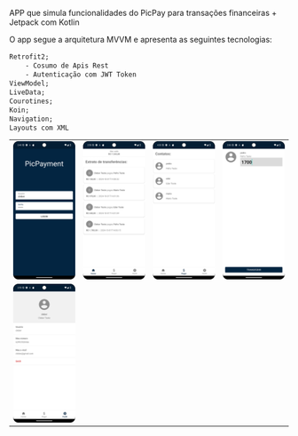 
APP que simula funcionalidades do PicPay para transações financeiras + Jetpack com Kotlin

O app segue a arquitetura MVVM e apresenta as seguintes tecnologias:

    Retrofit2;
        - Cosumo de Apis Rest
        - Autenticação com JWT Token
    ViewModel;
    LiveData;
    Courotines;
    Koin;
    Navigation;
    Layouts com XML

|                                                                                                                                  |                                                                                                                                  |                                                                                                                                    |                                                                                                                                        |
|:--------------------------------------------------------------------------------------------------------------------------------:|:--------------------------------------------------------------------------------------------------------------------------------:|:----------------------------------------------------------------------------------------------------------------------------------:|:--------------------------------------------------------------------------------------------------------------------------------------:|
|   <img width="1280" alt="login" src="https://github.com/cleberschuster/android-money-transfer-app/blob/main/screen_login.png">   | <img width="1280" alt="extrato" src="https://github.com/cleberschuster/android-money-transfer-app/blob/main/screen_extrato.png"> | <img width="1280" alt="contacts" src="https://github.com/cleberschuster/android-money-transfer-app/blob/main/screen_contacts.png"> | <img width="1280" alt="transferir" src="https://github.com/cleberschuster/android-money-transfer-app/blob/main/screen_transferir.png"> |
| <img width="1280" alt="profile" src="https://github.com/cleberschuster/android-money-transfer-app/blob/main/screen_profile.png"> |                                                                                                                                  |                                                                                                                                    |                                                                                                                                        |
